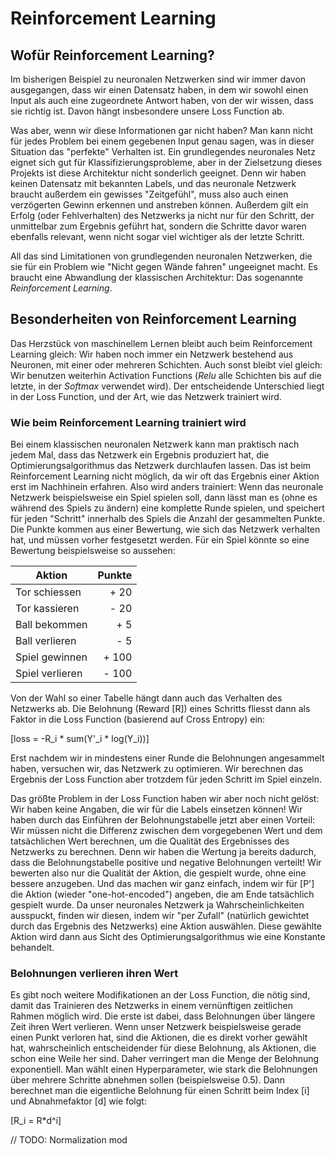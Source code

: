 # Reinforcement Learning

## Wofür Reinforcement Learning?
Im bisherigen Beispiel zu neuronalen Netzwerken sind wir immer davon
ausgegangen, dass wir einen Datensatz haben, in dem wir sowohl einen Input
als auch eine zugeordnete Antwort haben, von der wir wissen, dass sie richtig
ist. Davon hängt insbesondere unsere Loss Function ab.

Was aber, wenn wir diese Informationen gar nicht haben? Man kann nicht für jedes
Problem bei einem gegebenen Input genau sagen, was in dieser Situation das "perfekte"
Verhalten ist. Ein grundlegendes neuronales Netz eignet sich gut für Klassifizierungsprobleme,
aber in der Zielsetzung dieses Projekts ist diese Architektur nicht sonderlich geeignet.
Denn wir haben keinen Datensatz mit bekannten Labels, und das neuronale Netzwerk braucht
außerdem ein gewisses "Zeitgefühl", muss also auch einen verzögerten Gewinn erkennen und
anstreben können. Außerdem gilt ein Erfolg (oder Fehlverhalten) des Netzwerks ja nicht nur für den Schritt,
der unmittelbar zum Ergebnis geführt hat, sondern die Schritte davor waren ebenfalls
relevant, wenn nicht sogar viel wichtiger als der letzte Schritt.

All das sind Limitationen von grundlegenden neuronalen Netzwerken, die sie für ein Problem
wie "Nicht gegen Wände fahren" ungeeignet macht. Es braucht eine Abwandlung der klassischen
Architektur: Das sogenannte _Reinforcement Learning_.

## Besonderheiten von Reinforcement Learning
Das Herzstück von maschinellem Lernen bleibt auch beim Reinforcement Learning gleich:
Wir haben noch immer ein Netzwerk bestehend aus Neuronen, mit einer oder mehreren Schichten.
Auch sonst bleibt viel gleich: Wir benutzen weiterhin Activation Functions (_Relu_ alle
Schichten bis auf die letzte, in der _Softmax_ verwendet wird). Der entscheidende Unterschied
liegt in der Loss Function, und der Art, wie das Netzwerk trainiert wird.

### Wie beim Reinforcement Learning trainiert wird
Bei einem klassischen neuronalen Netzwerk kann man praktisch nach jedem Mal, dass das
Netzwerk ein Ergebnis produziert hat, die Optimierungsalgorithmus das Netzwerk durchlaufen
lassen. Das ist beim Reinforcement Learning nicht möglich, da wir oft das Ergebnis einer
Aktion erst im Nachhinein erfahren. Also wird anders trainiert: Wenn das neuronale Netzwerk
beispielsweise ein Spiel spielen soll, dann lässt man es (ohne es während des Spiels zu ändern)
eine komplette Runde spielen, und speichert für jeden "Schritt" innerhalb des Spiels die
Anzahl der gesammelten Punkte. Die Punkte kommen aus einer Bewertung, wie sich das Netzwerk
verhalten hat, und müssen vorher festgesetzt werden. Für ein Spiel könnte so eine Bewertung
beispielsweise so aussehen:

| Aktion         | Punkte    |
| -------------- | --------: |
| Tor schiessen  | + 20      |
| Tor kassieren  | - 20      |
| Ball bekommen  | + 5       |
| Ball verlieren | - 5       |
| Spiel gewinnen | + 100     |
| Spiel verlieren| - 100     |

Von der Wahl so einer Tabelle hängt dann auch das Verhalten des Netzwerks ab. Die 
Belohnung (Reward [R]) eines Schritts fliesst dann als Faktor in die Loss Function (basierend
auf Cross Entropy) ein:

[loss = -R_i * sum(Y'_i * log(Y_i))]

Erst nachdem wir in mindestens einer Runde die Belohnungen angesammelt haben, versuchen
wir, das Netzwerk zu optimieren. Wir berechnen das Ergebnis der Loss Function aber trotzdem
für jeden Schritt im Spiel einzeln.

Das größte Problem in der Loss Function haben wir aber noch nicht gelöst: Wir haben keine
Angaben, die wir für die Labels einsetzen können! Wir haben durch das Einführen der Belohnungstabelle
jetzt aber einen Vorteil: Wir müssen nicht die Differenz zwischen dem vorgegebenen Wert und
dem tatsächlichen Wert berechnen, um die Qualität des Ergebnisses des Netzwerks zu berechnen.
Denn wir haben die Wertung ja bereits dadurch, dass die Belohnungstabelle positive und negative
Belohnungen verteilt! Wir bewerten also nur die Qualität der Aktion, die gespielt wurde,
ohne eine bessere anzugeben. Und das machen wir ganz einfach, indem wir für [P'] die Aktion
(wieder "one-hot-encoded") angeben, die am Ende tatsächlich gespielt wurde. Da unser
neuronales Netzwerk ja Wahrscheinlichkeiten ausspuckt, finden wir diesen, indem wir
"per Zufall" (natürlich gewichtet durch das Ergebnis des Netzwerks) eine Aktion auswählen.
Diese gewählte Aktion wird dann aus Sicht des Optimierungsalgorithmus wie eine Konstante
behandelt.

### Belohnungen verlieren ihren Wert
Es gibt noch weitere Modifikationen an der Loss Function, die nötig sind, damit das
Trainieren des Netzwerks in einem vernünftigen zeitlichen Rahmen möglich wird. Die erste
ist dabei, dass Belohnungen über längere Zeit ihren Wert verlieren. Wenn unser Netzwerk
beispielsweise gerade einen Punkt verloren hat, sind die Aktionen, die es direkt vorher
gewählt hat, wahrscheinlich entscheidender für diese Belohnung, als Aktionen, die schon
eine Weile her sind. Daher verringert man die Menge der Belohnung exponentiell. Man
wählt einen Hyperparameter, wie stark die Belohnungen über mehrere Schritte abnehmen sollen
(beispielsweise 0.5). Dann berechnet man die eigentliche Belohnung für einen Schritt
beim Index [i] und Abnahmefaktor [d] wie folgt:

[R_i = R*d^i]


// TODO: Normalization mod